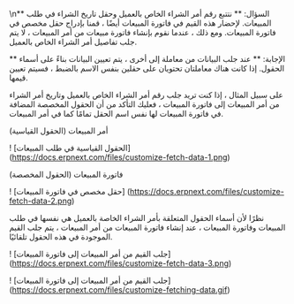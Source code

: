 \n** السؤال: ** نتتبع رقم أمر الشراء الخاص بالعميل وحقل تاريخ الشراء في طلب المبيعات. لإحضار هذه القيم في فاتورة المبيعات أيضًا ، قمنا بإدراج حقل مخصص في فاتورة المبيعات. ومع ذلك ، عندما نقوم بإنشاء فاتورة مبيعات من أمر المبيعات ، لا يتم جلب تفاصيل أمر الشراء الخاص بالعميل.

** الإجابة: ** عند جلب البيانات من معاملة إلى أخرى ، يتم تعيين البيانات بناءً على أسماء الحقول. إذا كانت هناك معاملتان تحتويان على حقلين بنفس الاسم بالضبط ، فسيتم تعيين قيمها.

على سبيل المثال ، إذا كنت تريد جلب رقم أمر الشراء الخاص بالعميل وتاريخ أمر الشراء من أمر المبيعات إلى فاتورة المبيعات ، فعليك التأكد من أن الحقول المخصصة المضافة في فاتورة المبيعات لها نفس اسم الحقل تمامًا كما في أمر المبيعات.

أمر المبيعات (الحقول القياسية)

! [الحقول القياسية في طلب المبيعات] (https://docs.erpnext.com/files/customize-fetch-data-1.png)

فاتورة المبيعات (الحقول المخصصة)

! [حقل مخصص في فاتورة المبيعات] (https://docs.erpnext.com/files/customize-fetch-data-2.png)

نظرًا لأن أسماء الحقول المتعلقة بأمر الشراء الخاصة بالعميل هي نفسها في طلب المبيعات وفاتورة المبيعات ، عند إنشاء فاتورة المبيعات من أمر المبيعات ، يتم جلب القيم الموجودة في هذه الحقول تلقائيًا.

! [جلب القيم من أمر المبيعات إلى فاتورة المبيعات] (https://docs.erpnext.com/files/customize-fetch-data-3.png)

! [جلب القيم من أمر المبيعات إلى فاتورة المبيعات] (https://docs.erpnext.com/files/customize-fetching-data.gif)